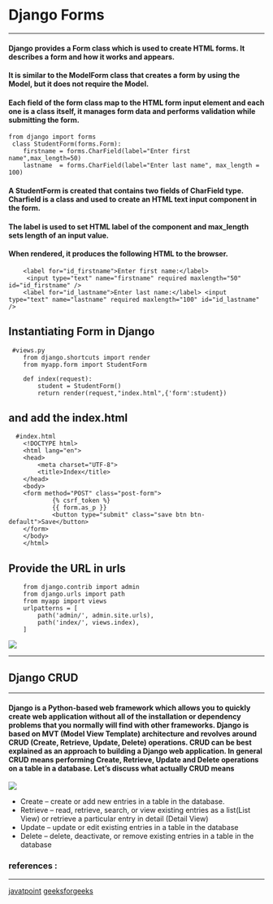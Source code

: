 #  Django Forms
---
#### Django provides a Form class which is used to create HTML forms. It describes a form and how it works and appears.
#### It is similar to the ModelForm class that creates a form by using the Model, but it does not require the Model.

#### Each field of the form class map to the HTML form input element and each one is a class itself, it manages form data and performs validation while submitting the form.

```
from django import forms  
 class StudentForm(forms.Form):  
    firstname = forms.CharField(label="Enter first name",max_length=50)  
    lastname  = forms.CharField(label="Enter last name", max_length = 100)  
```        
#### A StudentForm is created that contains two fields of CharField type. Charfield is a class and used to create an HTML text input component in the form.

#### The label is used to set HTML label of the component and max_length sets length of an input value.

#### When rendered, it produces the following HTML to the browser.
```
    <label for="id_firstname">Enter first name:</label>  
     <input type="text" name="firstname" required maxlength="50" id="id_firstname" />  
    <label for="id_lastname">Enter last name:</label> <input type="text" name="lastname" required maxlength="100" id="id_lastname" />  
```

## Instantiating Form in Django

```
 #views.py
    from django.shortcuts import render  
    from myapp.form import StudentForm  
      
    def index(request):  
        student = StudentForm()  
        return render(request,"index.html",{'form':student})  
```

## and add the index.html

```
  #index.html
    <!DOCTYPE html>  
    <html lang="en">  
    <head>  
        <meta charset="UTF-8">  
        <title>Index</title>  
    </head>  
    <body>  
    <form method="POST" class="post-form">  
            {% csrf_token %}  
            {{ form.as_p }}  
            <button type="submit" class="save btn btn-default">Save</button>  
    </form>  
    </body>  
    </html>  
```

## Provide the URL in urls

```
    from django.contrib import admin  
    from django.urls import path  
    from myapp import views  
    urlpatterns = [  
        path('admin/', admin.site.urls),  
        path('index/', views.index),  
    ]  
```

![](https://www.javatpoint.com/django/images/django-forms-localhost-index-output.png)      

---
## Django CRUD 
---

#### Django is a Python-based web framework which allows you to quickly create web application without all of the installation or dependency problems that you normally will find with other frameworks. Django is based on MVT (Model View Template) architecture and revolves around CRUD (Create, Retrieve, Update, Delete) operations. CRUD can be best explained as an approach to building a Django web application. In general CRUD means performing Create, Retrieve, Update and Delete operations on a table in a database. Let’s discuss what actually CRUD means

![](https://media.geeksforgeeks.org/wp-content/uploads/20200114185631/Untitled-Diagram-316-1024x630.jpg)

- Create – create or add new entries in a table in the database. 
- Retrieve – read, retrieve, search, or view existing entries as a list(List View) or retrieve a particular entry in detail (Detail View) 
- Update – update or edit existing entries in a table in the database 
- Delete – delete, deactivate, or remove existing entries in a table in the database


        
        
### references :
---
[javatpoint](https://www.javatpoint.com)
[geeksforgeeks](https://www.geeksforgeeks.org)

